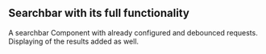 ## Searchbar with its full functionality ##
A searchbar Component with already configured and debounced requests. Displaying of the results added as well.